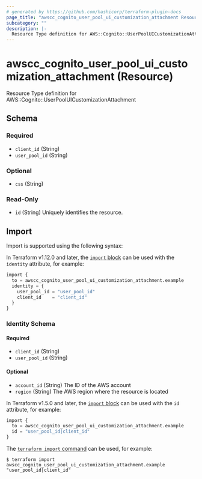 ```yaml
---
# generated by https://github.com/hashicorp/terraform-plugin-docs
page_title: "awscc_cognito_user_pool_ui_customization_attachment Resource - terraform-provider-awscc"
subcategory: ""
description: |-
  Resource Type definition for AWS::Cognito::UserPoolUICustomizationAttachment
---
```


# awscc_cognito_user_pool_ui_customization_attachment (Resource)

Resource Type definition for AWS::Cognito::UserPoolUICustomizationAttachment



<!-- schema generated by tfplugindocs -->
## Schema

### Required

- `client_id` (String)
- `user_pool_id` (String)

### Optional

- `css` (String)

### Read-Only

- `id` (String) Uniquely identifies the resource.

## Import

Import is supported using the following syntax:

In Terraform v1.12.0 and later, the [`import` block](https://developer.hashicorp.com/terraform/language/import) can be used with the `identity` attribute, for example:

```terraform
import {
  to = awscc_cognito_user_pool_ui_customization_attachment.example
  identity = {
    user_pool_id = "user_pool_id"
    client_id    = "client_id"
  }
}
```

<!-- schema generated by tfplugindocs -->
### Identity Schema

#### Required

- `client_id` (String)
- `user_pool_id` (String)

#### Optional

- `account_id` (String) The ID of the AWS account
- `region` (String) The AWS region where the resource is located

In Terraform v1.5.0 and later, the [`import` block](https://developer.hashicorp.com/terraform/language/import) can be used with the `id` attribute, for example:

```terraform
import {
  to = awscc_cognito_user_pool_ui_customization_attachment.example
  id = "user_pool_id|client_id"
}
```

The [`terraform import` command](https://developer.hashicorp.com/terraform/cli/commands/import) can be used, for example:

```shell
$ terraform import awscc_cognito_user_pool_ui_customization_attachment.example "user_pool_id|client_id"
```
